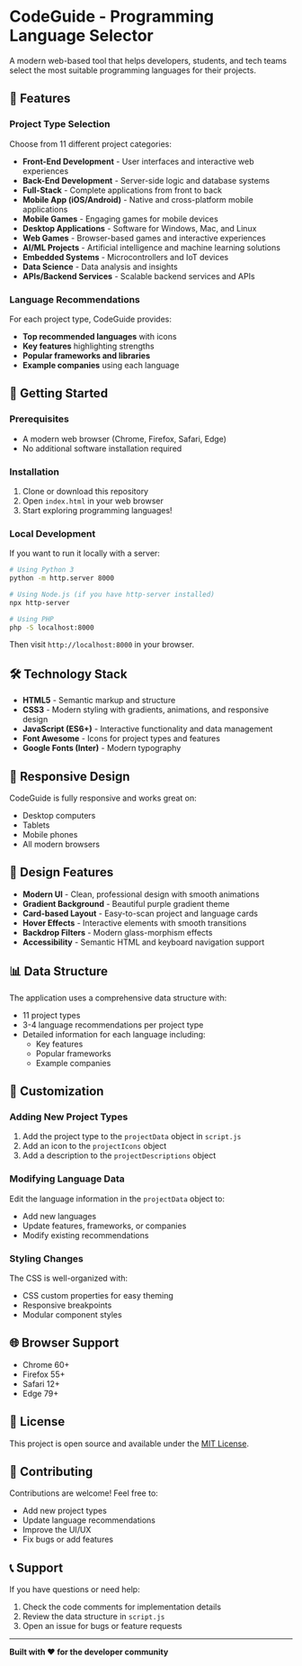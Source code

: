 # CodeGuide - Programming Language Selector

A modern web-based tool that helps developers, students, and tech teams select the most suitable programming languages for their projects.

## 🌟 Features

### Project Type Selection
Choose from 11 different project categories:
- **Front-End Development** - User interfaces and interactive web experiences
- **Back-End Development** - Server-side logic and database systems
- **Full-Stack** - Complete applications from front to back
- **Mobile App (iOS/Android)** - Native and cross-platform mobile applications
- **Mobile Games** - Engaging games for mobile devices
- **Desktop Applications** - Software for Windows, Mac, and Linux
- **Web Games** - Browser-based games and interactive experiences
- **AI/ML Projects** - Artificial intelligence and machine learning solutions
- **Embedded Systems** - Microcontrollers and IoT devices
- **Data Science** - Data analysis and insights
- **APIs/Backend Services** - Scalable backend services and APIs

### Language Recommendations
For each project type, CodeGuide provides:
- **Top recommended languages** with icons
- **Key features** highlighting strengths
- **Popular frameworks and libraries**
- **Example companies** using each language

## 🚀 Getting Started

### Prerequisites
- A modern web browser (Chrome, Firefox, Safari, Edge)
- No additional software installation required

### Installation
1. Clone or download this repository
2. Open `index.html` in your web browser
3. Start exploring programming languages!

### Local Development
If you want to run it locally with a server:
```bash
# Using Python 3
python -m http.server 8000

# Using Node.js (if you have http-server installed)
npx http-server

# Using PHP
php -S localhost:8000
```

Then visit `http://localhost:8000` in your browser.

## 🛠️ Technology Stack

- **HTML5** - Semantic markup and structure
- **CSS3** - Modern styling with gradients, animations, and responsive design
- **JavaScript (ES6+)** - Interactive functionality and data management
- **Font Awesome** - Icons for project types and features
- **Google Fonts (Inter)** - Modern typography

## 📱 Responsive Design

CodeGuide is fully responsive and works great on:
- Desktop computers
- Tablets
- Mobile phones
- All modern browsers

## 🎨 Design Features

- **Modern UI** - Clean, professional design with smooth animations
- **Gradient Background** - Beautiful purple gradient theme
- **Card-based Layout** - Easy-to-scan project and language cards
- **Hover Effects** - Interactive elements with smooth transitions
- **Backdrop Filters** - Modern glass-morphism effects
- **Accessibility** - Semantic HTML and keyboard navigation support

## 📊 Data Structure

The application uses a comprehensive data structure with:
- 11 project types
- 3-4 language recommendations per project type
- Detailed information for each language including:
  - Key features
  - Popular frameworks
  - Example companies

## 🔧 Customization

### Adding New Project Types
1. Add the project type to the `projectData` object in `script.js`
2. Add an icon to the `projectIcons` object
3. Add a description to the `projectDescriptions` object

### Modifying Language Data
Edit the language information in the `projectData` object to:
- Add new languages
- Update features, frameworks, or companies
- Modify existing recommendations

### Styling Changes
The CSS is well-organized with:
- CSS custom properties for easy theming
- Responsive breakpoints
- Modular component styles

## 🌐 Browser Support

- Chrome 60+
- Firefox 55+
- Safari 12+
- Edge 79+

## 📄 License

This project is open source and available under the [MIT License](LICENSE).

## 🤝 Contributing

Contributions are welcome! Feel free to:
- Add new project types
- Update language recommendations
- Improve the UI/UX
- Fix bugs or add features

## 📞 Support

If you have questions or need help:
1. Check the code comments for implementation details
2. Review the data structure in `script.js`
3. Open an issue for bugs or feature requests

---

**Built with ❤️ for the developer community** 